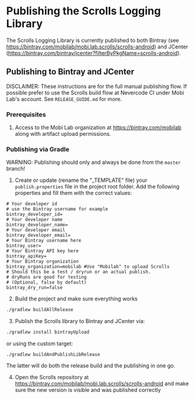 # Publishing the Scrolls Logging Library

The Scrolls Logging Library is currently published to both Bintray (see https://bintray.com/mobilab/mobi.lab.scrolls/scrolls-android) and JCenter (https://bintray.com/bintray/jcenter?filterByPkgName=scrolls-android).

## Publishing to Bintray and JCenter

DISCLAIMER: These instructions are for the full manual publishing flow. If possible prefer to use the Scrolls build flow at Nevercode CI under Mobi Lab's account. See `RELEASE_GUIDE.md` for more.

### Prerequisites

1) Access to the Mobi Lab organization at https://bintray.com/mobilab along with artifact upload permissions. 

### Publishing via Gradle

WARNING: Publishing should only and always be done from the `master` branch!

1) Create or update (rename the "_TEMPLATE" file) your `publish.properties` file in the project root folder. Add the following properties and fill them with the correct values:

```properties
# Your developer id
# use the Bintray username for example
bintray_developer_id=
# Your developer name
bintray_developer_name=
# Your developer email
bintray_developer_email=
# Your Bintray username here
bintray_user=
# Your Bintray API key here
bintray_apiKey=
# Your Bintray organization
bintray_organization=mobilab #Use "Mobilab" to upload Scrolls
# Should this be a test / dryrun or an actual publish.
# dryRuns are good for testing
# (Optional, false by default)
bintray_dry_run=false
```

2) Build the project and make sure everything works

```bash
./gradlew buildAllRelease
```

3) Publish the Scrolls library to Bintray and JCenter via:

```bash
./gradlew install bintrayUpload
```

or using the custom target:

```
./gradlew buildAndPublishLibRelease
```

The latter will do both the release build and the publishing in one go.

4) Open the Scrolls repository at https://bintray.com/mobilab/mobi.lab.scrolls/scrolls-android and make sure the new version is visible and was published correctly